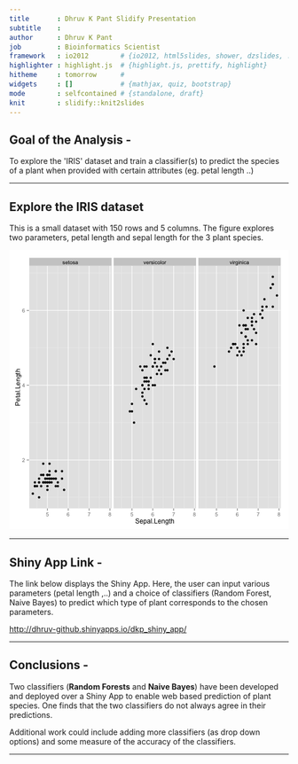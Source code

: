 ```yaml
---
title       : Dhruv K Pant Slidify Presentation
subtitle    : 
author      : Dhruv K Pant
job         : Bioinformatics Scientist
framework   : io2012        # {io2012, html5slides, shower, dzslides, ...}
highlighter : highlight.js  # {highlight.js, prettify, highlight}
hitheme     : tomorrow      # 
widgets     : []            # {mathjax, quiz, bootstrap}
mode        : selfcontained # {standalone, draft}
knit        : slidify::knit2slides
---
```


## Goal of the Analysis - 
To explore the 'IRIS' dataset and train a classifier(s) to predict the species of 
a plant when provided with certain attributes (eg. petal length ..)


---

## Explore the IRIS dataset
This is a small dataset with 150 rows and 5 columns. 
The figure explores two parameters, petal length and sepal length 
for the 3 plant species. 

![plot of chunk unnamed-chunk-1](figure/unnamed-chunk-1.png) 

---
## Shiny App Link -
The link below displays the Shiny App. Here, the user can input various parameters (petal length ,..) and a choice of 
classifiers (Random Forest, Naive Bayes) to predict which type of plant corresponds to the chosen parameters. 


http://dhruv-github.shinyapps.io/dkp_shiny_app/

---

## Conclusions -
Two classifiers (__Random Forests__ and **Naive Bayes**) have been developed and deployed over a Shiny App to enable web based prediction 
of plant species.  One finds that the two classifiers do not always agree in their predictions.   

Additional work could include adding more 
classifiers (as drop down options) and some measure of the accuracy of the classifiers.

---




